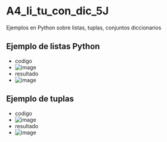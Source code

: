 # A4_li_tu_con_dic_5J
Ejemplos en Python sobre listas, tuplas, conjuntos diccionarios
## Ejemplo de listas Python
- codigo
-  ![image](https://github.com/user-attachments/assets/2c260ee1-019a-4f7f-821c-387f59839ffb)
- resultado
-  ![image](https://github.com/user-attachments/assets/45da7c26-7375-41c6-a06a-d2b8695bc717)
## Ejemplo de tuplas
- codigo
- ![image](https://github.com/user-attachments/assets/5e25ffb3-82c7-40fb-9fbe-b993faf305f3)
- resultado
- ![image](https://github.com/user-attachments/assets/1755dc88-549e-4bcf-9527-481617bc41a0)

